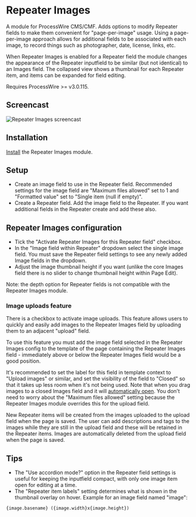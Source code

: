 # Repeater Images

A module for ProcessWire CMS/CMF. Adds options to modify Repeater fields to make them convenient for "page-per-image" usage. Using a page-per-image approach allows for additional fields to be associated with each image, to record things such as photographer, date, license, links, etc.

When Repeater Images is enabled for a Repeater field the module changes the appearance of the Repeater inputfield to be similar (but not identical) to an Images field. The collapsed view shows a thumbnail for each Repeater item, and items can be expanded for field editing.

Requires ProcessWire >= v3.0.115.

## Screencast

![Repeater Images screencast](https://user-images.githubusercontent.com/1538852/59389850-98034100-8dc3-11e9-8810-1296a4baf318.gif)

## Installation

[Install](http://modules.processwire.com/install-uninstall/) the Repeater Images module.

## Setup

* Create an image field to use in the Repeater field. Recommended settings for the image field are "Maximum files allowed" set to 1 and "Formatted value" set to "Single item (null if empty)".
* Create a Repeater field. Add the image field to the Repeater. If you want additional fields in the Repeater create and add these also.

## Repeater Images configuration

* Tick the "Activate Repeater Images for this Repeater field" checkbox.
* In the "Image field within Repeater" dropdown select the single image field. You must save the Repeater field settings to see any newly added Image fields in the dropdown.
* Adjust the image thumbnail height if you want (unlike the core Images field there is no slider to change thumbnail height within Page Edit).

Note: the depth option for Repeater fields is not compatible with the Repeater Images module. 

### Image uploads feature

There is a checkbox to activate image uploads. This feature allows users to quickly and easily add images to the Repeater Images field by uploading them to an adjacent "upload" field.

To use this feature you must add the image field selected in the Repeater Images config to the template of the page containing the Repeater Images field - immediately above or below the Repeater Images field would be a good position.

It's recommended to set the label for this field in template context to "Upload images" or similar, and set the visibility of the field to "Closed" so that it takes up less room when it's not being used. Note that when you drag images to a closed Images field and it will [automatically open](https://processwire.com/blog/posts/processwire-3.0.119-and-new-site-updates/#auto-opening-file-image-fields). You don't need to worry about the "Maximum files allowed" setting because the Repeater Images module overrides this for the upload field.

New Repeater items will be created from the images uploaded to the upload field when the page is saved. The user can add descriptions and tags to the images while they are still in the upload field and these will be retained in the Repeater items. Images are automatically deleted from the upload field when the page is saved.

## Tips

* The "Use accordion mode?" option in the Repeater field settings is useful for keeping the inputfield compact, with only one image item open for editing at a time.
* The "Repeater item labels" setting determines what is shown in the thumbnail overlay on hover. Example for an image field named "image":
```
{image.basename} ({image.width}x{image.height})
```
